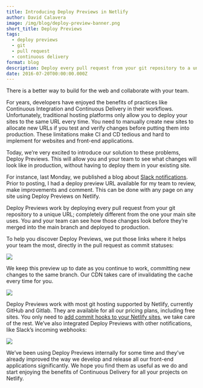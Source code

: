 ```yaml
---
title: Introducing Deploy Previews in Netlify
author: David Calavera
image: /img/blog/deploy-preview-banner.png
short_title: Deploy Previews
tags:
  - deploy previews
  - git
  - pull request
  - continuous delivery
format: blog
description: Deploy every pull request from your git repository to a unique URL.
date: 2016-07-20T00:00:00.000Z
---
```

There is a better way to build for the web and collaborate with your team.

For years, developers have enjoyed the benefits of practices like Continuous Integration and Continuous Delivery in their workflows. Unfortunately, traditional hosting platforms only allow you to deploy your sites to the same URL every time. You need to manually create new sites to allocate new URLs if you test and verify changes before putting them into production. These limitations make CI and CD tedious and hard to implement for websites and front-end applications.

Today, we’re very excited to introduce our solution to these problems, Deploy Previews. This will allow you and your team to see what changes will look like in production, without having to deploy them in your existing site.

For instance, last Monday, we published a blog about [Slack notifications](/blog/2016/07/18/shiny-slack-notifications-from-netlify/). Prior to posting, I had a deploy preview URL available for my team to review, make improvements and comment. This can be done with any page on any site using Deploy Previews on Netlify.

Deploy Previews work by deploying every pull request from your git repository to a unique URL; completely different from the one your main site uses. You and your team can see how those changes look before they’re merged into the main branch and deployed to production.

To help you discover Deploy Previews, we put those links where it helps your team the most, directly in the pull request as commit statuses:

![](/img/blog/deploy-preview-success.png)

We keep this preview up to date as you continue to work, committing new changes to the same branch. Our CDN takes care of invalidating the cache every time for you.

![](/img/blog/deploy-preview-workflow.gif)

Deploy Previews work with most git hosting supported by Netlify, currently GitHub and Gitlab. They are available for all our pricing plans, including free sites. You only need to [add commit hooks to your Netlify sites](/docs/webhooks#outgoing-webhooks), we take care of the rest. We’ve also integrated Deploy Previews with other notifications, like Slack’s incoming webhooks:

![](/img/blog/deploy-preview-slack.png)

We’ve been using Deploy Previews internally for some time and they’ve already improved the way we develop and release all our front-end applications significantly. We hope you find them as useful as we do and start enjoying the benefits of Continuous Delivery for all your projects on Netlify.
